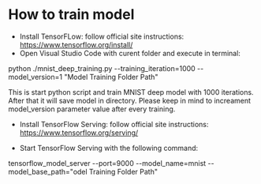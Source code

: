 # How to train model

- Install TensorFLow: follow official site instructions: https://www.tensorflow.org/install/
- Open Visual Studio Code with curent folder and execute in terminal: 

python ./mnist_deep_training.py --training_iteration=1000 --model_version=1 "Model Training Folder Path"

This is start python script and train MNIST deep model with 1000 iterations. After that it will save model in directory. Please keep in mind to increament model_version parameter value after every training.

- Install TensorFlow Serving: follow official site instructions: https://www.tensorflow.org/serving/

- Start TensorFlow Serving with the following command: 

tensorflow_model_server --port=9000 --model_name=mnist --model_base_path="odel Training Folder Path"
